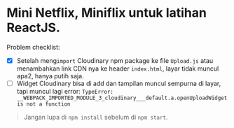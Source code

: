 # Mini Netflix, Miniflix untuk latihan ReactJS.

Problem checklist:  
- [x] Setelah meng`import` Cloudinary npm package ke file `Upload.js` atau menambahkan link CDN nya ke header `index.html`, layar tidak muncul apa2, hanya putih saja.
- [ ] Widget Cloudinary bisa di add dan tampilan muncul sempurna di layar, tapi muncul lagi error: `TypeError: __WEBPACK_IMPORTED_MODULE_3_cloudinary___default.a.openUploadWidget is not a function`

> Jangan lupa di `npm install` sebelum di `npm start`.